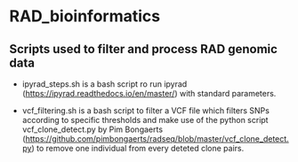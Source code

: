 # RAD_bioinformatics

## Scripts used to filter and process RAD genomic data

* ipyrad_steps.sh is a bash script ro run ipyrad (https://ipyrad.readthedocs.io/en/master/) with standard parameters.

* vcf_filtering.sh is a bash script to filter a VCF file which filters SNPs according to specific thresholds and make use of the python script vcf_clone_detect.py by Pim Bongaerts (https://github.com/pimbongaerts/radseq/blob/master/vcf_clone_detect.py) to remove one individual from every deteted clone pairs. 
